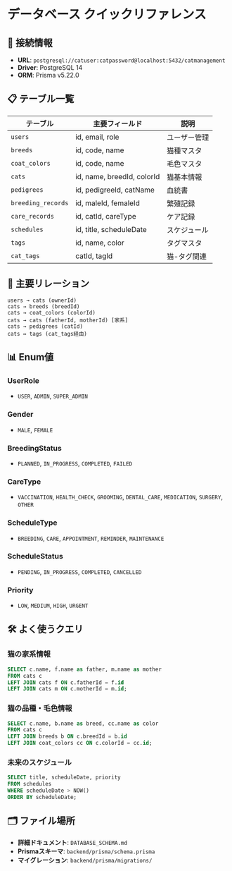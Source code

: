 # データベース クイックリファレンス

## 🚀 接続情報
- **URL**: `postgresql://catuser:catpassword@localhost:5432/catmanagement`
- **Driver**: PostgreSQL 14
- **ORM**: Prisma v5.22.0

## 📋 テーブル一覧

| テーブル | 主要フィールド | 説明 |
|---------|-------------|------|
| `users` | id, email, role | ユーザー管理 |
| `breeds` | id, code, name | 猫種マスタ |
| `coat_colors` | id, code, name | 毛色マスタ |
| `cats` | id, name, breedId, colorId | 猫基本情報 |
| `pedigrees` | id, pedigreeId, catName | 血統書 |
| `breeding_records` | id, maleId, femaleId | 繁殖記録 |
| `care_records` | id, catId, careType | ケア記録 |
| `schedules` | id, title, scheduleDate | スケジュール |
| `tags` | id, name, color | タグマスタ |
| `cat_tags` | catId, tagId | 猫-タグ関連 |

## 🔗 主要リレーション

```
users → cats (ownerId)
cats → breeds (breedId)
cats → coat_colors (colorId)
cats → cats (fatherId, motherId) [家系]
cats → pedigrees (catId)
cats ↔ tags (cat_tags経由)
```

## 📊 Enum値

### UserRole
- `USER`, `ADMIN`, `SUPER_ADMIN`

### Gender
- `MALE`, `FEMALE`

### BreedingStatus
- `PLANNED`, `IN_PROGRESS`, `COMPLETED`, `FAILED`

### CareType
- `VACCINATION`, `HEALTH_CHECK`, `GROOMING`, `DENTAL_CARE`, `MEDICATION`, `SURGERY`, `OTHER`

### ScheduleType
- `BREEDING`, `CARE`, `APPOINTMENT`, `REMINDER`, `MAINTENANCE`

### ScheduleStatus
- `PENDING`, `IN_PROGRESS`, `COMPLETED`, `CANCELLED`

### Priority
- `LOW`, `MEDIUM`, `HIGH`, `URGENT`

## 🛠️ よく使うクエリ

### 猫の家系情報
```sql
SELECT c.name, f.name as father, m.name as mother 
FROM cats c
LEFT JOIN cats f ON c.fatherId = f.id
LEFT JOIN cats m ON c.motherId = m.id;
```

### 猫の品種・毛色情報
```sql
SELECT c.name, b.name as breed, cc.name as color
FROM cats c
LEFT JOIN breeds b ON c.breedId = b.id
LEFT JOIN coat_colors cc ON c.colorId = cc.id;
```

### 未来のスケジュール
```sql
SELECT title, scheduleDate, priority
FROM schedules 
WHERE scheduleDate > NOW() 
ORDER BY scheduleDate;
```

## 🗂️ ファイル場所
- **詳細ドキュメント**: `DATABASE_SCHEMA.md`
- **Prismaスキーマ**: `backend/prisma/schema.prisma`
- **マイグレーション**: `backend/prisma/migrations/`
